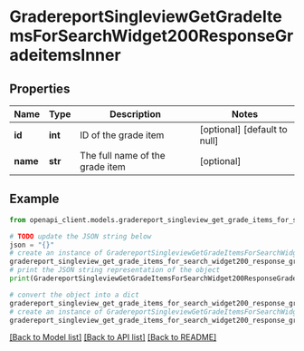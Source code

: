 # GradereportSingleviewGetGradeItemsForSearchWidget200ResponseGradeitemsInner


## Properties

Name | Type | Description | Notes
------------ | ------------- | ------------- | -------------
**id** | **int** | ID of the grade item | [optional] [default to null]
**name** | **str** | The full name of the grade item | [optional] 

## Example

```python
from openapi_client.models.gradereport_singleview_get_grade_items_for_search_widget200_response_gradeitems_inner import GradereportSingleviewGetGradeItemsForSearchWidget200ResponseGradeitemsInner

# TODO update the JSON string below
json = "{}"
# create an instance of GradereportSingleviewGetGradeItemsForSearchWidget200ResponseGradeitemsInner from a JSON string
gradereport_singleview_get_grade_items_for_search_widget200_response_gradeitems_inner_instance = GradereportSingleviewGetGradeItemsForSearchWidget200ResponseGradeitemsInner.from_json(json)
# print the JSON string representation of the object
print(GradereportSingleviewGetGradeItemsForSearchWidget200ResponseGradeitemsInner.to_json())

# convert the object into a dict
gradereport_singleview_get_grade_items_for_search_widget200_response_gradeitems_inner_dict = gradereport_singleview_get_grade_items_for_search_widget200_response_gradeitems_inner_instance.to_dict()
# create an instance of GradereportSingleviewGetGradeItemsForSearchWidget200ResponseGradeitemsInner from a dict
gradereport_singleview_get_grade_items_for_search_widget200_response_gradeitems_inner_from_dict = GradereportSingleviewGetGradeItemsForSearchWidget200ResponseGradeitemsInner.from_dict(gradereport_singleview_get_grade_items_for_search_widget200_response_gradeitems_inner_dict)
```
[[Back to Model list]](../README.md#documentation-for-models) [[Back to API list]](../README.md#documentation-for-api-endpoints) [[Back to README]](../README.md)


